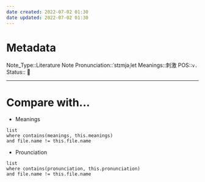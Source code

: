 ```yaml
---
date created: 2022-07-02 01:30
date updated: 2022-07-02 01:30
---
```


# Metadata

Note_Type::Literature Note
Pronunciation::ˈstɪmjəˌlet
Meanings::刺激
POS::`v.`
Status:: 👶

---

# Compare with...

- Meanings

```dataview
list
where contains(meanings, this.meanings)
and file.name != this.file.name
```

- Prounciation

```dataview
list
where contains(pronunciation, this.pronunciation)
and file.name != this.file.name
```
